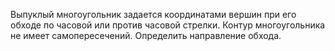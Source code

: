 Выпуклый многоугольник задается координатами вершин при его обходе по часовой или против часовой стрелки. Контур многоугольника не имеет самопересечений. Определить направление обхода.
